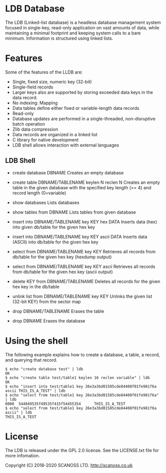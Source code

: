 # LDB Database

The LDB (Linked-list database) is a headless database management system focused in single-key, read-only application on vast amounts of data, while maintaining a minimal footprint and keeping system calls to a bare minimum. Information is structured using linked lists. 

# Features

Some of the features of the LLDB are:
 
* Single, fixed size, numeric key (32-bit)
* Single-field records
* Larger keys also are supported by storing exceeded data keys in the data record.
* No indexing: Mapping
* Data tables define either fixed or variable-length data records
* Read-only
* Database updates are performed in a single-threaded, non-disruptive batch operation
* Zlib data compression
* Data records are organized in a linked list
* C library for native development
* LDB shell allows interaction with external languages

## LDB Shell

* create database DBNAME
    Creates an empty database

* create table DBNAME/TABLENAME keylen N reclen N
    Creates an empty table in the given database with
    the specified key length (>= 4) and record length (0=variable)

* show databases
    Lists databases

* show tables from DBNAME
    Lists tables from given database

* insert into DBNAME/TABLENAME key KEY hex DATA
    Inserts data (hex) into given db/table for the given hex key

* insert into DBNAME/TABLENAME key KEY ascii DATA
    Inserts data (ASCII) into db/table for the given hex key

* select from DBNAME/TABLENAME key KEY
    Retrieves all records from db/table for the given hex key (hexdump output)

* select from DBNAME/TABLENAME key KEY ascii
    Retrieves all records from db/table for the given hex key (ascii output)

* delete KEY from DBNAME/TABLENAME
    Deletes all records for the given hex key in the db/table

* unlink list from DBNAME/TABLENAME key KEY
    Unlinks the given list (32-bit KEY) from the sector map

* drop DBNAME/TABLENAME
    Erases the table

* drop DBNAME
    Erases the database

# Using the shell

The following example explains how to create a database, a table, a record, and querying that record.

```
$ echo "create database test" | ldb
OK
$ echo "create table test/table1 keylen 16 reclen variable" | ldb
OK
$ echo "insert into test/table1 key 26e3a3bd01585cde84408f01fe981f6a ascii THIS_IS_A_TEST" | ldb
$ echo "select from test/table1 key 26e3a3bd01585cde84408f01fe981f6a" | ldb
0000  544849535f49535f415f54455354      THIS_IS_A_TEST  
$ echo "select from test/table1 key 26e3a3bd01585cde84408f01fe981f6a ascii" | ldb
THIS_IS_A_TEST
```

# License

The LDB is released under the GPL 2.0 license. See the LICENSE.txt file for more infomation.
 
Copyright (C) 2018-2020 SCANOSS LTD.
http://scanoss.co.uk











